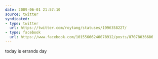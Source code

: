 ```yaml
---
date: 2009-06-01 21:57:10
source: twitter
syndicated:
- type: twitter
  url: https://twitter.com/roytang/statuses/1996358227/
- type: facebook
  url: https://www.facebook.com/10155666240078912/posts/87078036686
---
```


today is errands day